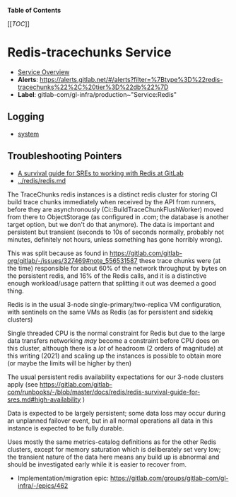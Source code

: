 <!-- MARKER: do not edit this section directly. Edit services/service-catalog.yml then run scripts/generate-docs -->

**Table of Contents**

[[_TOC_]]

#  Redis-tracechunks Service
* [Service Overview](https://dashboards.gitlab.net/d/redis-tracechunks-main/redis-tracechunks-overview)
* **Alerts**: https://alerts.gitlab.net/#/alerts?filter=%7Btype%3D%22redis-tracechunks%22%2C%20tier%3D%22db%22%7D
* **Label**: gitlab-com/gl-infra/production~"Service:Redis"

## Logging

* [system](https://log.gprd.gitlab.net/goto/a10c2cd2b710f9eb65b13b9a2a328d51)

## Troubleshooting Pointers

* [A survival guide for SREs to working with Redis at GitLab](../redis/redis-survival-guide-for-sres.md)
* [../redis/redis.md](../redis/redis.md)
<!-- END_MARKER -->


<!-- ## Summary -->

The TraceChunks redis instances is a distinct redis cluster for storing CI build trace chunks immediately when received by the API from runners, before they are asynchronously (Ci::BuildTraceChunkFlushWorker) moved from there to ObjectStorage (as configured in .com; the database is another target option, but we don't do that anymore).  The data is important and persistent but transient (seconds to 10s of seconds normally, probably not minutes, definitely not hours, unless something has gone horribly wrong).  

This was split because as found in https://gitlab.com/gitlab-org/gitlab/-/issues/327469#note_556531587 these trace chunks were (at the time) responsible for about 60% of the network throughput by bytes on the persistent redis, and 16% of the Redis calls, and it is a distinctive enough workload/usage pattern that splitting it out was deemed a good thing. 

<!-- ## Architecture -->

Redis is in the usual 3-node single-primary/two-replica VM configuration, with sentinels on the same VMs as Redis (as for persistent and sidekiq clusters)

<!-- ## Performance -->

<!-- ## Scalability -->

Single threaded CPU is the normal constraint for Redis but due to the large data transfers networking *may* become a constraint before CPU does on this cluster, although there is a *lot* of headroom (2 orders of magnitude)  at this writing (2021) and scaling up the instances is possible to obtain more (or maybe the limits will be higher by then)

<!-- ## Availability -->

The usual persistent redis availability expectations for our 3-node clusters apply (see https://gitlab.com/gitlab-com/runbooks/-/blob/master/docs/redis/redis-survival-guide-for-sres.md#high-availability )

<!-- ## Durability -->

Data is expected to be largely persistent; some data loss may occur during an unplanned failover event, but in all normal operations all data in this instance is expected to be fully durable.

<!-- ## Security/Compliance -->

<!-- ## Monitoring/Alerting -->

Uses mostly the same metrics-catalog definitions as for the other Redis clusters, except for memory saturation which is deliberately set very low; the transient nature of the data here means any build up is abnormal and should be investigated early while it is easier to recover from.

<!-- ## Links to further Documentation -->

* Implementation/migration epic: https://gitlab.com/groups/gitlab-com/gl-infra/-/epics/462
